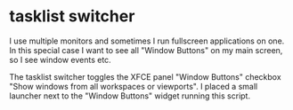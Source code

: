 tasklist switcher
=================

I use multiple monitors and sometimes I run fullscreen applications on one. In this special case I want to see all "Window Buttons" on my main screen, so I see window events etc.

The tasklist switcher toggles the XFCE panel "Window Buttons" checkbox "Show windows from all workspaces or viewports". I placed a small launcher next to the "Window Buttons" widget running this script.
